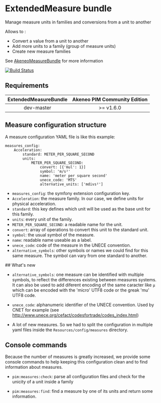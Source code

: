 # ExtendedMeasure bundle

Manage measure units in families and conversions from a unit to another

Allows to :
- Convert a value from a unit to another
- Add more units to a family (group of measure units)
- Create new measure families

See [AkeneoMeasureBundle](https://github.com/akeneo/pim-community-dev/tree/master/src/Akeneo/Bundle/MeasureBundle) for more information

[![Build Status](https://travis-ci.org/akeneo/ExtendedMeasureBundle.svg?branch=master)](https://travis-ci.org/akeneo/ExtendedMeasureBundle)

## Requirements

| ExtendedMeasureBundle | Akeneo PIM Community Edition |
|:---------------------:|:----------------------------:|
| dev-master            | >= v1.6.0                    |

## Measure configuration structure

A measure configuration YAML file is like this example:

```
measures_config:
    Acceleration:
        standard: METER_PER_SQUARE_SECOND
        units:
            METER_PER_SQUARE_SECOND:
                convert: [{'mul': 1}]
                symbol: 'm/s²'
                name: 'meter per square second'
                unece_code: 'MTS'
                alternative_units: ['mdivs²']
```

- `measures_config`: the symfony extension configuration key.
- `Acceleration`: the measure family. In our case, we define units for physical acceleration.
- `standard`: this key defines which unit will be used as the base unit for this family.
- `units`: every unit of the family.
- `METER_PER_SQUARE_SECOND`: a readable name for the unit.
- `convert`: array of operations to convert this unit to the standard unit.
- `symbol`: the usual symbol of the measure.
- `name`: readable name useable as a label.
- `unece_code`: code of the measure in the UNECE convention.
- `alternative_symbols`: other symbols or names we could find for this same measure.
 The symbol can vary from one standard to another.

## What's new

- `alternative_symbols`: one measure can be identified with multiple symbols, 
 to reflect the differences existing between measures systems. 
 It can also be used to add diferent encoding of the same caracter like `µ` 
 which can be encoded with the 'micro' UTF8 code or the greak 'mu' UTF8 code.
 
- `unece_code`: alphanumeric identifier of the UNECE convention. 
 Used by CNET for example (see http://www.unece.org/cefact/codesfortrade/codes_index.html)

- A lot of new measures. So we had to split the configuration in multiple yaml files 
 inside the `Resources/config/measures` directory.

## Console commands

Because the number of measures is greatly increased, we provide some console commands to help 
keeping this configuration clean and to find information about measures.

- `pim:measures:check`:
parse all configuration files and check for the unicity of a unit inside a family
 
- `pim:measures:find`:
find a measure by one of its units and return some information.

